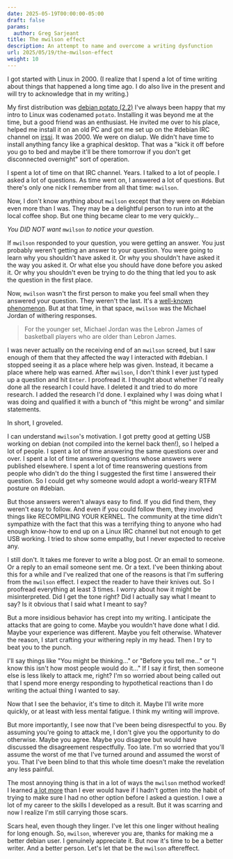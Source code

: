 ```yaml
---
date: 2025-05-19T00:00:00-05:00
draft: false
params:
  author: Greg Sarjeant
title: The mwilson effect
description: An attempt to name and overcome a writing dysfunction
url: 2025/05/19/the-mwilson-effect
weight: 10
---
```


I got started with Linux in 2000. (I realize that I spend a lot of time writing about things that happened a long time ago. I do also live in the present and will try to acknowledge that in my writing.)

My first distribution was [debian potato (2.2)](https://www.debian.org/releases/potato/) I've always been happy that my intro to Linux was codenamed `potato`. Installing it was beyond me at the time, but a good friend was an enthusiast. He invited me over to his place, helped me install it on an old PC and got me set up on the #debian IRC channel on [irssi](https://irssi.org). It was 2000. We were on dialup. We didn't have time to install anything fancy like a graphical desktop. That was a "kick it off before you go to bed and maybe it'll be there tomorrow if you don't get disconnected overnight" sort of operation.

I spent a lot of time on that IRC channel. Years. I talked to a lot of people. I asked a lot of questions. As time went on, I answered a lot of questions. But there's only one nick I remember from all that time: `mwilson`.

Now, I don't know anything about `mwilson` except that they were on #debian even more than I was. They may be a delightful person to run into at the local coffee shop. But one thing became clear to me very quickly...

_You DID NOT want_ `mwilson` _to notice your question._

If `mwilson` responded to your question, you were getting an answer. You just probably weren't getting an answer to your question. You were going to learn why you shouldn't have asked it. Or why you shouldn't have asked it the way you asked it. Or what else you should have done before you asked it. Or why you shouldn't even be trying to do the thing that led you to ask the question in the first place.

Now, `mwilson` wasn't the first person to make you feel small when they answered your question. They weren't the last. It's a [well-known phenomenon](https://xkcd.com/386/). But at that time, in that space, `mwilson` was the Michael Jordan of withering responses.

> For the younger set, Michael Jordan was the Lebron James of basketball players who are older than Lebron James.

I was never actually on the receiving end of an `mwilson` screed, but I saw enough of them that they affected the way I interacted with #debian. I stopped seeing it as a place where help was given. Instead, it became a place where help was earned. After `mwilson`, I don't think I ever just typed up a question and hit `Enter`. I proofread it. I thought about whether I'd really done all the research I could have. I deleted it and tried to do more research. I added the research I'd done. I explained why I was doing what I was doing and qualified it with a bunch of "this might be wrong" and similar statements.

In short, I groveled.

I can understand `mwilson`'s motivation. I got pretty good at getting USB working on debian (not compiled into the kernel back then!), so I helped a lot of people. I spent a lot of time answering the same questions over and over. I spent a lot of time answering questions whose answers were published elsewhere. I spent a lot of time reanswering questions from people who didn't do the thing I suggested the first time I answered their question. So I could get why someone would adopt a world-weary RTFM posture on #debian.

But those answers weren't always easy to find. If you did find them, they weren't easy to follow. And even if you could follow them, they involved things like RECOMPILING YOUR KERNEL. The community at the time didn't sympathize with the fact that this was a terrifying thing to anyone who had enough know-how to end up on a Linux IRC channel but not enough to get USB working. I tried to show some empathy, but I never expected to receive any.

I still don't. It takes me forever to write a blog post. Or an email to someone. Or a reply to an email someone sent me. Or a text. I've been thinking about this for a while and I've realized that one of the reasons is that I'm suffering from the `mwilson` effect. I expect the reader to have their knives out. So I proofread everything at least 3 times. I worry about how it might be misinterpreted. Did I get the tone right? Did I actually say what I meant to say? Is it obvious that I said what I meant to say?

But a more insidious behavior has crept into my writing. I anticipate the attacks that are going to come. Maybe you wouldn't have done what I did. Maybe your experience was different. Maybe you felt otherwise. Whatever the reason, I start crafting your withering reply in my head. Then I try to beat you to the punch.

I'll say things like "You might be thinking..." or "Before you tell me..." or "I know this isn't how most people would do it..." If I say it first, then someone else is less likely to attack me, right? I'm so worried about being called out that I spend more energy responding to hypothetical reactions than I do writing the actual thing I wanted to say.

Now that I see the behavior, it's time to ditch it. Maybe I'll write more quickly, or at least with less mental fatigue. I think my writing will improve.

But more importantly, I see now that I've been being disrespectful to you. By assuming you're going to attack me, I don't give you the opportunity to do otherwise. Maybe you agree. Maybe you disagree but would have discussed the disagreement respectfully. Too late. I'm so worried that you'll assume the worst of me that I've turned around and assumed the worst of you. That I've been blind to that this whole time doesn't make the revelation any less painful.

The most annoying thing is that in a lot of ways the `mwilson` method worked! I learned [a lot more](https://subcultureofone.org/2025/01/16/act-of-preservation/) than I ever would have if I hadn't gotten into the habit of trying to make sure I had no other option before I asked a question. I owe a lot of my career to the skills I developed as a result. But it was scarring and now I realize I'm still carrying those scars.

Scars heal, even though they linger. I've let this one linger without healing for long enough. So, `mwilson`, wherever you are, thanks for making me a better debian user. I genuinely appreciate it. But now it's time to be a better writer. And a better person. Let's let that be the `mwilson` aftereffect.